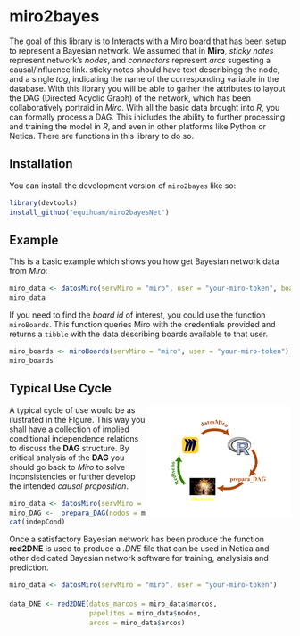 
# miro2bayes

<!-- badges: start -->
<!-- badges: end -->

The goal of this library is to Interacts with a Miro board that has been
setup to represent a Bayesian network. We assumed that in **Miro**,
*sticky notes* represent network’s *nodes*, and *connectors* represent
*arcs* sugesting a causal/influence link. sticky notes should have text
describingg the node, and a single *tag*, indicating the name of the
corresponding variable in the database. With this library you will be
able to gather the attributes to layout the DAG (Directed Acyclic Graph)
of the network, which has been collaboratively portraid in *Miro*. With
all the basic data brought into *R*, you can formally process a DAG.
This inicludes the ability to further processing and training the model
in *R*, and even in other platforms like Python or Netica. There are
functions in this library to do so.

## Installation

You can install the development version of `miro2bayes` like so:

``` r
library(devtools)
install_github("equihuam/miro2bayesNet")
```

## Example

This is a basic example which shows you how get Bayesian network data
from *Miro*:

``` r
miro_data <- datosMiro(servMiro = "miro", user = "your-miro-token", boad_id = "your-board-id")
miro_data
```

If you need to find the *board id* of interest, you could use the
function `miroBoards`. This function queries Miro with the credentials
provided and returns a `tibble` with the data describing boards
available to that user.

``` r
miro_boards <- miroBoards(servMiro = "miro", user = "your-miro-token")
miro_boards
```

## Typical Use Cycle

<img align="right" height="200px" src="man/figures/use cycle.png">

A typical cycle of use would be as ilustrated in the FIgure. This way
you shall have a collection of implied conditional independence
relations to discuss the **DAG** structure. By critical analysis of the
**DAG** you should go back to *Miro* to solve inconsistencies or further
develop the intended *causal proposition*.

``` r
miro_data <- datosMiro(servMiro = "miro", user = "your-miro-token")
miro_DAG <-  prepara_DAG(nodos = miro_data$nodos, arcos = miro_data$arcos)
cat(indepCond)
```

Once a satisfactory Bayesian network has been produce the function
**red2DNE** is used to produce a *.DNE* file that can be used in Netica
and other dedicated Bayesian network software for training, analysisis
and prediction.

``` r
miro_data <- datosMiro(servMiro = "miro", user = "your-miro-token")

data_DNE <- red2DNE(datos_marcos = miro_data$marcos, 
                    papelitos = miro_data$nodos, 
                    arcos = miro_data$arcos)
```
